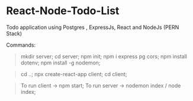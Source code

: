 # React-Node-Todo-List
Todo application using Postgres , ExpressJs, React and NodeJs (PERN Stack)


Commands:
>mkdir server;
>cd server;
>npm init;
>npm i express pg cors;
>npm install dotenv;
>npm install -g nodemon;

>cd ..;
>npx create-react-app client;
>cd client;

>To run client -> npm start;
>To run server -> nodemon index / node index;
